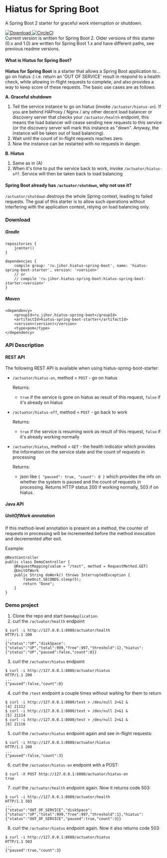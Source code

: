 # Hiatus for Spring Boot
A Spring Boot 2 starter for graceful work interruption or shutdown.

[ ![Download](https://api.bintray.com/packages/jihor/maven/hiatus-spring-boot/images/download.svg) ](https://bintray.com/jihor/maven/hiatus-spring-boot/_latestVersion)
[ ![CircleCI](https://circleci.com/gh/jihor/hiatus-spring-boot/tree/master.svg?style=shield) ](https://circleci.com/gh/jihor/hiatus-spring-boot/tree/master)  
Current version is written for Spring Boot 2.
Older versions of this starter (0.x and 1.0) are written for Spring Boot 1.x and have different paths, see previous readme versions.

#### What is Hiatus for Spring Boot?
**Hiatus for Spring Boot** is a starter that allows a Spring Boot application to... go on hiatus :) i.e. return an 'OUT OF SERVICE' result in respond to a health check, while allowing in-flight requests to complete, and also provides a way to keep score of these requests. The basic use cases are as follows:

__A. Graceful shutdown__
1. Tell the service instance to go on hiatus (invoke `/actuator/hiatus-on`). If you are behind HAProxy / Nginx / any other decent load balancer or discovery server that checks your `/actuator/health` endpoint, this means the load balancer will cease sending new requests to this service (or the discovery server will mark this instance as "down". Anyway, the instance will be taken out of load balancing).
2. Wait until the count of in-flight requests reaches zero. 
3. Now the instance can be restarted with no requests in danger.

__B. Hiatus__
1. Same as in (A)
2. When it's time to put the service back to work, invoke `/actuator/hiatus-off`. Service will then be taken back to load balancing

#### Spring Boot already has `/actuator/shutdown`, why not use it?
`/actuator/shutdown` destroys the whole Spring context, leading to failed requests. The goal of this starter is to allow such operations without interfering with the application context, relying on load balancing only.


### Download
##### Gradle
```
repositories {
    jcenter()
}

dependencies {
    compile group: 'ru.jihor.hiatus-spring-boot', name: 'hiatus-spring-boot-starter', version: '<version>'
    // or
    // compile 'ru.jihor.hiatus-spring-boot:hiatus-spring-boot-starter:<version>'
}
```
##### Maven
```
<dependency>
    <groupId>ru.jihor.hiatus-spring-boot</groupId>
    <artifactId>hiatus-spring-boot-starter</artifactId>
    <version>(version)</version>
    <type>pom</type>
</dependency>
```

### API Description
#### REST API

The following REST API is available when using hiatus-spring-boot-starter:

* `/actuator/hiatus-on`, method = `POST` - go on hiatus
 
    Returns:
    - `true` if the service is gone on hiatus as result of this request, `false` if it's already on hiatus  

* `/actuator/hiatus-off`, method = `POST` - go back to work

	Returns:
    - `true` if the service is resuming work as result of this request, `false` if it's already working normally
      
* `/actuator/hiatus`, method = `GET` - the health indicator which provides the information on the service state and the count of requests in processing

    Returns:
    - json like ``
{
    "paused": true,
    "count": 0
}
`` which provides the info on whether the system is paused and the count of requests in processing. Returns HTTP status 200 if working normally, 503 if on hiatus. 

#### Java API
##### UnitOfWork annotation

If this method-level annotation is present on a method, the counter of requests in processing will be incremented before the method invocation and decremented after exit.

Example:
```
@RestController
public class DemoController {
    @RequestMapping(value = "/test", method = RequestMethod.GET)
    @UnitOfWork
    public String doWork() throws InterruptedException {
        TimeUnit.SECONDS.sleep(5);
        return "Done";
    }
}
```

### Demo project
1. Clone the repo and start `DemoApplication`.
2. curl the `/actuator/health` endpoint
```
$ curl -i http://127.0.0.1:8080/actuator/health
HTTP/1.1 200                                              
...
{"status":"UP","diskSpace":{"status":"UP","total":999,"free":997,"threshold":1},"hiatus":{"status":"UP","paused":false,"count":0}}
```
3. curl the `/actuator/hiatus` endpoint
```
$ curl -i http://127.0.0.1:8080/actuator/hiatus
HTTP/1.1 200 
...
{"paused":false,"count":0}
```
4. curl the `/test` endpoint a couple times without waiting for them to return 
```
$ curl -i http://127.0.0.1:8080/test > /dev/null 2>&1 &
[4] 21112
$ curl -i http://127.0.0.1:8080/test > /dev/null 2>&1 &
[5] 21114
$ curl -i http://127.0.0.1:8080/test > /dev/null 2>&1 &
[6] 21116
```
5. curl the `/actuator/hiatus` endpoint again and see in-flight requests:
```
$ curl -i http://127.0.0.1:8080/actuator/hiatus
HTTP/1.1 200 
...
{"paused":false,"count":3}
```
6. curl the `/actuator/hiatus-on` endpoint with a POST:
```
$ curl -X POST http://127.0.0.1:8080/actuator/hiatus-on
true
```
7. curl the `/actuator/health` endpoint again. Now it returns code 503:
```
$ curl -i http://127.0.0.1:8080/actuator/health
HTTP/1.1 503                                              
...
{"status":"OUT_OF_SERVICE","diskSpace":{"status":"UP","total":999,"free":997,"threshold":1},"hiatus":{"status":"OUT_OF_SERVICE","paused":true,"count":3}}
``` 
8. curl the `/actuator/hiatus` endpoint again. Now it also returns code 503:
```
$ curl -i http://127.0.0.1:8080/actuator/hiatus
HTTP/1.1 503 
...
{"paused":true,"count":3}
```
